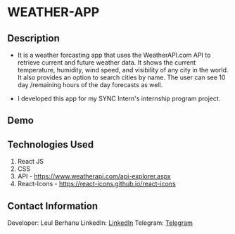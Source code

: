 # WEATHER-APP

## Description

- It is a weather forcasting app that uses the WeatherAPI.com API to retrieve current and future weather data. It shows the current temperature, humidity, wind speed, and visibility of any city in the world. It also provides an option to search cities by name. The user can see 10 day /remaining hours of the day forecasts as well.

- I developed this app for my SYNC Intern's internship program project.

## Demo

## Technologies Used

1. React JS
2. CSS
3. API - https://www.weatherapi.com/api-explorer.aspx
4. React-Icons - https://react-icons.github.io/react-icons

## Contact Information

Developer: Leul Berhanu
LinkedIn: [LinkedIn](https://www.linkedin.com/in/leul-berhanu)
Telegram: [Telegram](https://t.me/preence26)
